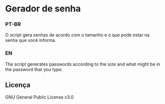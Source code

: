# Gerador de senha

### PT-BR

O script gera senhas de acordo com o tamanho e o que pode estar na senha que você informa.

### EN

The script generates passwords according to the size and what might be in the password that you type.

## Licença

GNU General Public License v3.0